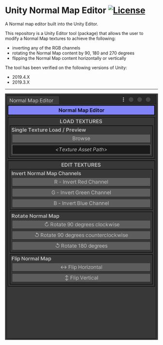 # Unity Normal Map Editor [![License](https://img.shields.io/badge/License-MIT-lightgrey.svg?style=flat)](http://mit-license.org)
A Normal map editor built into the Unity Editor.

This repository is a Unity Editor tool (package) that allows the user to modify a Normal Map textures to achieve the following:
- inverting any of the RGB channels
- rotating the Normal Map content by 90, 180 and 270 degrees
- flipping the Normal Map content horizontally or vertically

The tool has been verified on the following versions of Unity:
- 2019.4.X
- 2019.3.X

*  *  *  *  *

![](/Screenshots/NormalMapEditor_Screenshot001.PNG)
